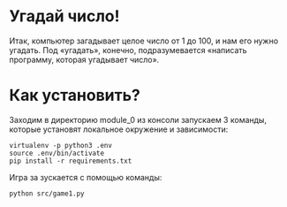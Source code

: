 # Угадай число!

Итак, компьютер загадывает целое число от 1 до 100, и нам его нужно угадать. 
Под «угадать», конечно, подразумевается «написать программу, которая угадывает число».

# Как установить?
Заходим в директорию module_0 из консоли запускаем 3 команды, которые установят локальное окружение и зависимости:
```
virtualenv -p python3 .env
source .env/bin/activate
pip install -r requirements.txt
```

Игра за зускается с помощью команды:

```
python src/game1.py
```
